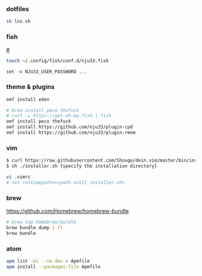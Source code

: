 ### dotfiles

```bash
sh lns.sh
```

### fish

[#](https://fishshell.com/docs/current/tutorial.html)

```sh
touch ~/.config/fish/conf.d/nju33.fish
```

```
set -x NJU33_USER_PASSWORD ...
```

### theme & plugins

```bash
omf install eden

# brew install peco thefuck
# curl -L https://get.oh-my.fish | fish
omf install peco thefuck
omf install https://github.com/nju33/plugin-cpd
omf install https://github.com/nju33/plugin-rmnm
```

### vim

```bash
$ curl https://raw.githubusercontent.com/Shougo/dein.vim/master/bin/installer.sh > installer.sh
$ sh ./installer.sh {specify the installation directory}

vi .vimrc
# set runtimepath+=<path until installer.sh>
```

### brew

https://github.com/Homebrew/homebrew-bundle

```bash
# brew tap Homebrew/bundle
brew bundle dump [-f]
brew bundle
```

### atom

```bash
apm list -bi --no-dev > Apmfile  
apm install --packages-file Apmfile
```
